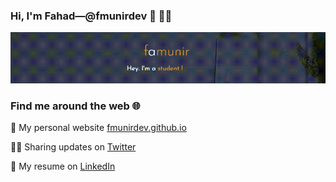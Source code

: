 ### Hi, I'm Fahad&mdash;@fmunirdev 👋 👨‍💻

![image](home-page.gif)
<!-- I'm a computer science student and full stack developer based in Lahore, Pakistan.  -->

### Find me around the web 🌐

💁 My personal website [fmunirdev.github.io](https://fmunirdev.github.io/)

🤹‍♂️ Sharing updates on [Twitter](https://twitter.com/fmunirdev)

💼 My resume on [LinkedIn](https://www.linkedin.com/in/fmunirdev/)

<!--
**fmunirdev/fmunirdev** is a ✨ _special_ ✨ repository because its `README.md` (this file) appears on your GitHub profile.

Here are some ideas to get you started:

- 🔭 I’m currently working on ...
- 🌱 I’m currently learning ...
- 👯 I’m looking to collaborate on ...
- 🤔 I’m looking for help with ...
- 💬 Ask me about ...
- 📫 How to reach me: ...
- 😄 Pronouns: ...
- ⚡ Fun fact: ...
-->
